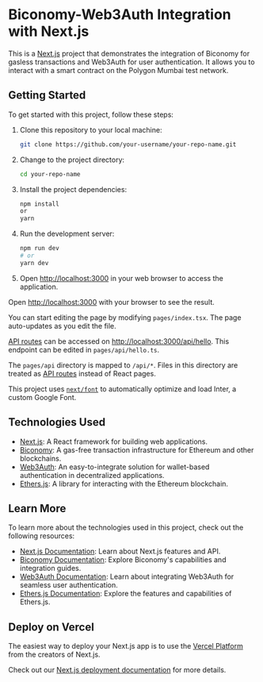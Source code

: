 # Biconomy-Web3Auth Integration with Next.js

This is a [Next.js](https://nextjs.org/) project that demonstrates the integration of Biconomy for gasless transactions and Web3Auth for user authentication. It allows you to interact with a smart contract on the Polygon Mumbai test network.

## Getting Started

To get started with this project, follow these steps:

1. Clone this repository to your local machine:

   ```bash
   git clone https://github.com/your-username/your-repo-name.git

2. Change to the project directory:

   ```bash
   cd your-repo-name

3. Install the project dependencies:

   ```bash
   npm install
   or
   yarn

4. Run the development server:

   ```bash
   npm run dev
   # or
   yarn dev

5. Open [http://localhost:3000](http://localhost:3000) in your web browser to access the application.

Open [http://localhost:3000](http://localhost:3000) with your browser to see the result.

You can start editing the page by modifying `pages/index.tsx`. The page auto-updates as you edit the file.

[API routes](https://nextjs.org/docs/api-routes/introduction) can be accessed on [http://localhost:3000/api/hello](http://localhost:3000/api/hello). This endpoint can be edited in `pages/api/hello.ts`.

The `pages/api` directory is mapped to `/api/*`. Files in this directory are treated as [API routes](https://nextjs.org/docs/api-routes/introduction) instead of React pages.

This project uses [`next/font`](https://nextjs.org/docs/basic-features/font-optimization) to automatically optimize and load Inter, a custom Google Font.


## Technologies Used

* [Next.js](https://nextjs.org/): A React framework for building web applications.
* [Biconomy](https://www.biconomy.io/): A gas-free transaction infrastructure for Ethereum and other blockchains.
* [Web3Auth](https://web3auth.io/): An easy-to-integrate solution for wallet-based authentication in decentralized applications.
* [Ethers.js](https://docs.ethers.org/v5/): A library for interacting with the Ethereum blockchain.


## Learn More

To learn more about the technologies used in this project, check out the following resources:

* [Next.js Documentation](https://nextjs.org/docs): Learn about Next.js features and API.
* [Biconomy Documentation](https://docs.biconomy.io/): Explore Biconomy's capabilities and integration guides.
* [Web3Auth Documentation](https://web3auth.io/docs): Learn about integrating Web3Auth for seamless user authentication.
* [Ethers.js Documentation](https://docs.ethers.org/v5/): Explore the features and capabilities of Ethers.js.


## Deploy on Vercel

The easiest way to deploy your Next.js app is to use the [Vercel Platform](https://vercel.com/new?utm_medium=default-template&filter=next.js&utm_source=create-next-app&utm_campaign=create-next-app-readme) from the creators of Next.js.

Check out our [Next.js deployment documentation](https://nextjs.org/docs/deployment) for more details.
